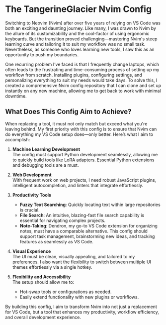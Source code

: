 # The TangerineGlacier Nvim Config




Switching to Neovim (Nvim) after over five years of relying on VS Code was both an exciting and daunting journey. Like many, I was drawn to Nvim by the allure of its customizability and the cool-factor of using ergonomic keyboards. But the transition proved challenging—mastering Nvim's steep learning curve and tailoring it to suit my workflow was no small task. Nevertheless, as someone who loves learning new tools, I saw this as an opportunity to push my boundaries.

One recurring problem I’ve faced is that I frequently change laptops, which often leads to the frustrating and time-consuming process of setting up my workflow from scratch. Installing plugins, configuring settings, and personalizing everything to suit my needs would take days. To solve this, I created a comprehensive Nvim config repository that I can clone and set up instantly on any new machine, allowing me to get back to work with minimal downtime.

## What Does This Config Aim to Achieve?

When replacing a tool, it must not only match but exceed what you're leaving behind. My first priority with this config is to ensure that Nvim can do everything my VS Code setup does—only better. Here’s what I aim to accomplish:

1. **Machine Learning Development**  
   The config must support Python development seamlessly, allowing me to quickly build tools like LoRA adapters. Essential Python extensions and debugging tools are a must.

2. **Web Development**  
   With frequent work on web projects, I need robust JavaScript plugins, intelligent autocompletion, and linters that integrate effortlessly.

3. **Productivity Tools**  
   - **Fuzzy Text Searching**: Quickly locating text within large repositories is crucial.  
   - **File Search**: An intuitive, blazing-fast file search capability is essential for navigating complex projects.  
   - **Note-Taking**: Dendron, my go-to VS Code extension for organizing notes, must have a comparable alternative. This config should support task management, brainstorming new ideas, and tracking features as seamlessly as VS Code.  

4. **Visual Experience**  
   The UI must be clean, visually appealing, and tailored to my preferences. I also want the flexibility to switch between multiple UI themes effortlessly via a single hotkey.

5. **Flexibility and Accessibility**  
   The setup should allow me to:
   - Hot-swap tools or configurations as needed.  
   - Easily extend functionality with new plugins or workflows.  

By building this config, I aim to transform Nvim into not just a replacement for VS Code, but a tool that enhances my productivity, workflow efficiency, and overall development experience.


